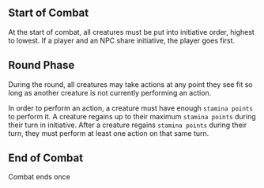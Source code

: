 ## Start of Combat
At the start of combat, all creatures must be put into initiative order, highest to lowest. If a player and an NPC share initiative, the player goes first.

## Round Phase
During the round, all creatures may take actions at any point they see fit so long as another creature is not currently performing an action.

In order to perform an action, a creature must have enough `stamina points` to perform it. A creature regains up to their maximum `stamina points` during their turn in initiative. After a creature regains `stamina points` during their turn, they must perform at least one action on that same turn.

## End of Combat
 Combat ends once 